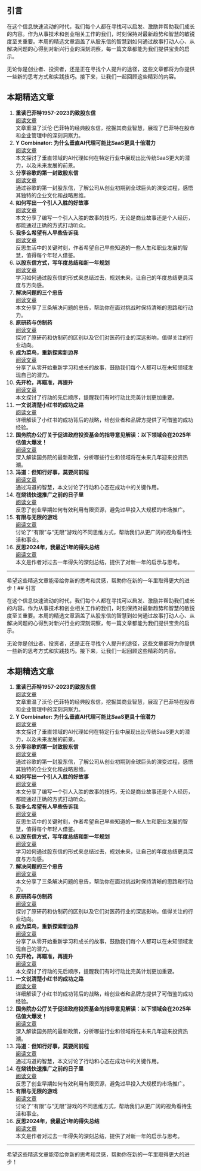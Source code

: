 ## 引言

在这个信息快速流动的时代，我们每个人都在寻找可以启发、激励并帮助我们成长的内容。作为从事技术和创业相关工作的我们，时刻保持对最新趋势和智慧的敏锐度至关重要。本周的精选文章涵盖了从股东信的智慧到如何通过故事打动人心、从解决问题的心得到对新兴行业的深刻洞察，每一篇文章都能为我们提供宝贵的启示。

无论你是创业者、投资者，还是正在寻找个人提升的途径，这些文章都将为你提供一些新的思考方式和实践技巧。接下来，让我们一起回顾这些精彩的内容。

## 本期精选文章

1.  **重读巴菲特1957-2023的致股东信**  
    [阅读文章](https://mp.weixin.qq.com/s/sXuFs6yiyUx3TIcdbCaIgg?token=1482277221&lang=en_US)  
    文章重温了沃伦·巴菲特的经典股东信，挖掘其商业智慧，展现了巴菲特在股市和企业管理中的深刻洞察力。
1.  **Y Combinator: 为什么垂直AI代理可能比SaaS更具十倍潜力**  
    [阅读文章](https://mp.weixin.qq.com/s/mzOfUiMe7JufWlrMoGiMoQ?token=1482277221&lang=en_US)  
    本文探讨了垂直领域的AI代理如何在特定行业中展现出比传统SaaS更大的潜力，以及未来发展的前景。
1.  **分享谷歌的第一封致股东信**  
    [阅读文章](https://mp.weixin.qq.com/s/AK9VMUXtEqXD3GlDF7q7Dg?token=1482277221&lang=en_US)  
    通过谷歌的第一封股东信，了解公司从创业初期到全球巨头的演变过程，感悟其独特的企业文化和战略思维。
1.  **如何写出一个引人入胜的好故事**  
    [阅读文章](https://mp.weixin.qq.com/s/pT8poea9CFVrOXJ2bkE9eg?token=1482277221&lang=en_US)  
    本文分享了编写一个引人入胜的故事的技巧，无论是商业故事还是个人经历，都能通过正确的方式打动听众。
1.  **我多么希望有人早些告诉我**  
    [阅读文章](https://mp.weixin.qq.com/s/muf-HJkCabhnig3hmEf7lw?token=1482277221&lang=en_US)  
    反思生活中的关键时刻，作者希望自己早些知道的一些人生和职业发展的智慧，值得每个年轻人借鉴。
1.  **以股东信方式，写年度总结和新一年规划**  
    [阅读文章](https://mp.weixin.qq.com/s/cR8Grqvp0jJbButaMZyXYg?token=1482277221&lang=en_US)  
    学习如何通过股东信的形式来总结过去，规划未来，让自己的年度总结更具深度与方向感。
1.  **解决问题的三个忠告**  
    [阅读文章](https://mp.weixin.qq.com/s/q14sLt9nNUw15YSgDM7WgA?token=1482277221&lang=en_US)  
    本文分享了三条解决问题的忠告，帮助你在面对挑战时保持清晰的思路和行动力。
1.  **原研药与仿制药**  
    [阅读文章](https://mp.weixin.qq.com/s/RW1inhilQu4lEnRg2LQktA?token=1482277221&lang=en_US)  
    探讨了原研药和仿制药的区别以及它们对医药行业的深远影响，值得关注的行业动向。
1.  **成为菜鸟，重新探索新边界**  
    [阅读文章](https://mp.weixin.qq.com/s/LvlA0bd_7pmrw8yLxKBOrQ?token=1482277221&lang=en_US)  
    分享了从零开始重新学习和成长的故事，鼓励我们每个人都可以在未知领域发现自己的潜力。
1.  **先开枪，再瞄准，再提升**  
    [阅读文章](https://mp.weixin.qq.com/s/_7oQBPeQzOt-eCw78-8R_A?token=1482277221&lang=en_US)  
    本文探讨了行动的先后顺序，提醒我们有时行动比完美计划更加重要。
1.  **一文说清楚小红书的成功之路**  
    [阅读文章](https://mp.weixin.qq.com/s/AF8pCKQFU4lRmIOy97U1pA?token=1482277221&lang=en_US)  
    详细解读了小红书的成功背后的战略，给创业者和品牌方提供了可借鉴的成功经验。
1.  **国务院办公厅关于促进政府投资基金的指导意见解读：以下领域会在2025年估值大爆发！**  
    [阅读文章](https://mp.weixin.qq.com/s/y6zPdgXFLBl7t427AsEnhA?token=1482277221&lang=en_US)  
    深入解读国务院的最新政策，分析哪些行业和领域将在未来几年迎来投资热潮。
1.  **冯道：但知行好事，莫要问前程**  
    [阅读文章](https://mp.weixin.qq.com/s/Rk47qYX1YJclS6HR_bCpLA?token=1482277221&lang=en_US)  
    通过冯道的智慧，本文讨论了行动和心态在成功中的关键作用。
1.  **在烧钱快速推广之前的日子里**  
    [阅读文章](https://mp.weixin.qq.com/s/_FXcem2oMAeIK24Uw-1Uyg?token=1482277221&lang=en_US)  
    反思了创业早期如何有效利用有限资源，避免过早投入大规模的市场推广。
1.  **有限与无限的游戏**  
    [阅读文章](https://mp.weixin.qq.com/s/2Yo4gnlG8UInM5I_lPXJ_g?token=1482277221&lang=en_US)  
    讨论了“有限”与“无限”游戏的不同思维方式，帮助我们从更广阔的视角看待生活和事业。
1.  **反思2024年，我最近1年的得失总结**  
    [阅读文章](https://mp.weixin.qq.com/s/J7tGbmigujqSqpBlaqAWaA?token=1482277221&lang=en_US)  
    本文是作者对过去一年得失的深刻总结，提供了对新一年的启示与思考。

* * *

希望这些精选文章能带给你新的思考和灵感，帮助你在新的一年里取得更大的进步！## 引言

在这个信息快速流动的时代，我们每个人都在寻找可以启发、激励并帮助我们成长的内容。作为从事技术和创业相关工作的我们，时刻保持对最新趋势和智慧的敏锐度至关重要。本周的精选文章涵盖了从股东信的智慧到如何通过故事打动人心、从解决问题的心得到对新兴行业的深刻洞察，每一篇文章都能为我们提供宝贵的启示。

无论你是创业者、投资者，还是正在寻找个人提升的途径，这些文章都将为你提供一些新的思考方式和实践技巧。接下来，让我们一起回顾这些精彩的内容。

## 本期精选文章

1.  **重读巴菲特1957-2023的致股东信**  
    [阅读文章](https://mp.weixin.qq.com/s/sXuFs6yiyUx3TIcdbCaIgg?token=1482277221&lang=en_US)  
    文章重温了沃伦·巴菲特的经典股东信，挖掘其商业智慧，展现了巴菲特在股市和企业管理中的深刻洞察力。
1.  **Y Combinator: 为什么垂直AI代理可能比SaaS更具十倍潜力**  
    [阅读文章](https://mp.weixin.qq.com/s/mzOfUiMe7JufWlrMoGiMoQ?token=1482277221&lang=en_US)  
    本文探讨了垂直领域的AI代理如何在特定行业中展现出比传统SaaS更大的潜力，以及未来发展的前景。
1.  **分享谷歌的第一封致股东信**  
    [阅读文章](https://mp.weixin.qq.com/s/AK9VMUXtEqXD3GlDF7q7Dg?token=1482277221&lang=en_US)  
    通过谷歌的第一封股东信，了解公司从创业初期到全球巨头的演变过程，感悟其独特的企业文化和战略思维。
1.  **如何写出一个引人入胜的好故事**  
    [阅读文章](https://mp.weixin.qq.com/s/pT8poea9CFVrOXJ2bkE9eg?token=1482277221&lang=en_US)  
    本文分享了编写一个引人入胜的故事的技巧，无论是商业故事还是个人经历，都能通过正确的方式打动听众。
1.  **我多么希望有人早些告诉我**  
    [阅读文章](https://mp.weixin.qq.com/s/muf-HJkCabhnig3hmEf7lw?token=1482277221&lang=en_US)  
    反思生活中的关键时刻，作者希望自己早些知道的一些人生和职业发展的智慧，值得每个年轻人借鉴。
1.  **以股东信方式，写年度总结和新一年规划**  
    [阅读文章](https://mp.weixin.qq.com/s/cR8Grqvp0jJbButaMZyXYg?token=1482277221&lang=en_US)  
    学习如何通过股东信的形式来总结过去，规划未来，让自己的年度总结更具深度与方向感。
1.  **解决问题的三个忠告**  
    [阅读文章](https://mp.weixin.qq.com/s/q14sLt9nNUw15YSgDM7WgA?token=1482277221&lang=en_US)  
    本文分享了三条解决问题的忠告，帮助你在面对挑战时保持清晰的思路和行动力。
1.  **原研药与仿制药**  
    [阅读文章](https://mp.weixin.qq.com/s/RW1inhilQu4lEnRg2LQktA?token=1482277221&lang=en_US)  
    探讨了原研药和仿制药的区别以及它们对医药行业的深远影响，值得关注的行业动向。
1.  **成为菜鸟，重新探索新边界**  
    [阅读文章](https://mp.weixin.qq.com/s/LvlA0bd_7pmrw8yLxKBOrQ?token=1482277221&lang=en_US)  
    分享了从零开始重新学习和成长的故事，鼓励我们每个人都可以在未知领域发现自己的潜力。
1.  **先开枪，再瞄准，再提升**  
    [阅读文章](https://mp.weixin.qq.com/s/_7oQBPeQzOt-eCw78-8R_A?token=1482277221&lang=en_US)  
    本文探讨了行动的先后顺序，提醒我们有时行动比完美计划更加重要。
1.  **一文说清楚小红书的成功之路**  
    [阅读文章](https://mp.weixin.qq.com/s/AF8pCKQFU4lRmIOy97U1pA?token=1482277221&lang=en_US)  
    详细解读了小红书的成功背后的战略，给创业者和品牌方提供了可借鉴的成功经验。
1.  **国务院办公厅关于促进政府投资基金的指导意见解读：以下领域会在2025年估值大爆发！**  
    [阅读文章](https://mp.weixin.qq.com/s/y6zPdgXFLBl7t427AsEnhA?token=1482277221&lang=en_US)  
    深入解读国务院的最新政策，分析哪些行业和领域将在未来几年迎来投资热潮。
1.  **冯道：但知行好事，莫要问前程**  
    [阅读文章](https://mp.weixin.qq.com/s/Rk47qYX1YJclS6HR_bCpLA?token=1482277221&lang=en_US)  
    通过冯道的智慧，本文讨论了行动和心态在成功中的关键作用。
1.  **在烧钱快速推广之前的日子里**  
    [阅读文章](https://mp.weixin.qq.com/s/_FXcem2oMAeIK24Uw-1Uyg?token=1482277221&lang=en_US)  
    反思了创业早期如何有效利用有限资源，避免过早投入大规模的市场推广。
1.  **有限与无限的游戏**  
    [阅读文章](https://mp.weixin.qq.com/s/2Yo4gnlG8UInM5I_lPXJ_g?token=1482277221&lang=en_US)  
    讨论了“有限”与“无限”游戏的不同思维方式，帮助我们从更广阔的视角看待生活和事业。
1.  **反思2024年，我最近1年的得失总结**  
    [阅读文章](https://mp.weixin.qq.com/s/J7tGbmigujqSqpBlaqAWaA?token=1482277221&lang=en_US)  
    本文是作者对过去一年得失的深刻总结，提供了对新一年的启示与思考。

* * *

希望这些精选文章能带给你新的思考和灵感，帮助你在新的一年里取得更大的进步！